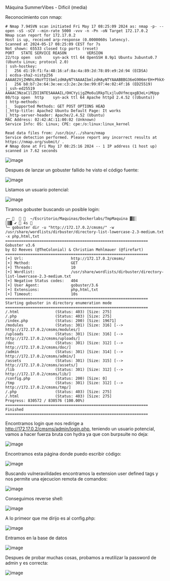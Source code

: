 Máquina SummerVibes - Dificil (media)

Reconocimiento con nmap:

```
# Nmap 7.94SVN scan initiated Fri May 17 08:25:09 2024 as: nmap -p- --open -sS -sCV --min-rate 5000 -vvv -n -Pn -oN Target 172.17.0.2
Nmap scan report for 172.17.0.2
Host is up, received arp-response (0.0000060s latency).
Scanned at 2024-05-17 08:25:09 CEST for 7s
Not shown: 65533 closed tcp ports (reset)
PORT   STATE SERVICE REASON         VERSION
22/tcp open  ssh     syn-ack ttl 64 OpenSSH 8.9p1 Ubuntu 3ubuntu0.7 (Ubuntu Linux; protocol 2.0)
| ssh-hostkey: 
|   256 d1:19:f1:fa:48:16:af:8a:4a:89:2d:78:89:e9:2d:94 (ECDSA)
| ecdsa-sha2-nistp256 AAAAE2VjZHNhLXNoYTItbmlzdHAyNTYAAAAIbmlzdHAyNTYAAABBBG36eG906mrEH+PhkX+d0kmBBpxW4ECArmbLYCP/Q3nWm464LsDcafYElms/gd6ol5iFMM3XLdWyEQiyy/MfZDM=
|   256 b8:b7:2e:64:3e:ee:c3:2e:2e:be:99:07:4e:02:4f:16 (ED25519)
|_ssh-ed25519 AAAAC3NzaC1lZDI1NTE5AAAAIL/OHCYyijgZMo6u1RkpTLxjluOVfmcqxgB3eL+iMUpp
80/tcp open  http    syn-ack ttl 64 Apache httpd 2.4.52 ((Ubuntu))
| http-methods: 
|_  Supported Methods: GET POST OPTIONS HEAD
|_http-title: Apache2 Ubuntu Default Page: It works
|_http-server-header: Apache/2.4.52 (Ubuntu)
MAC Address: 02:42:AC:11:00:02 (Unknown)
Service Info: OS: Linux; CPE: cpe:/o:linux:linux_kernel

Read data files from: /usr/bin/../share/nmap
Service detection performed. Please report any incorrect results at https://nmap.org/submit/ .
# Nmap done at Fri May 17 08:25:16 2024 -- 1 IP address (1 host up) scanned in 7.62 seconds
```


![image](https://github.com/M4nuTCP/Dockerlabs-Writups/assets/96147300/e770abc7-257f-49ac-b1f9-3793b2938570)


Despues de lanzar un gobuster fallido he visto el código fuente:

![image](https://github.com/M4nuTCP/Dockerlabs-Writups/assets/96147300/17258593-757d-49d9-a016-aad2924537c0)


Listamos un usuario potencial:

![image](https://github.com/M4nuTCP/Dockerlabs-Writups/assets/96147300/9f66602f-3777-4e73-9d0a-cf91da83ae6f)


Tiramos gobuster buscando un posible login:

```
╭─      ~/Escritorio/Maquinas/Dockerlabs/TmpMaquina ▓▒░                                                                                                                     ░▒▓ ✔  4s   
╰─ gobuster dir -u "http://172.17.0.2/cmsms/" -w /usr/share/wordlists/dirbuster/directory-list-lowercase-2.3-medium.txt -x php,html,txt 
===============================================================
Gobuster v3.6
by OJ Reeves (@TheColonial) & Christian Mehlmauer (@firefart)
===============================================================
[+] Url:                     http://172.17.0.2/cmsms/
[+] Method:                  GET
[+] Threads:                 10
[+] Wordlist:                /usr/share/wordlists/dirbuster/directory-list-lowercase-2.3-medium.txt
[+] Negative Status codes:   404
[+] User Agent:              gobuster/3.6
[+] Extensions:              php,html,txt
[+] Timeout:                 10s
===============================================================
Starting gobuster in directory enumeration mode
===============================================================
/.html                (Status: 403) [Size: 275]
/.php                 (Status: 403) [Size: 275]
/index.php            (Status: 200) [Size: 19671]
/modules              (Status: 301) [Size: 316] [--> http://172.17.0.2/cmsms/modules/]
/uploads              (Status: 301) [Size: 316] [--> http://172.17.0.2/cmsms/uploads/]
/doc                  (Status: 301) [Size: 312] [--> http://172.17.0.2/cmsms/doc/]
/admin                (Status: 301) [Size: 314] [--> http://172.17.0.2/cmsms/admin/]
/assets               (Status: 301) [Size: 315] [--> http://172.17.0.2/cmsms/assets/]
/lib                  (Status: 301) [Size: 312] [--> http://172.17.0.2/cmsms/lib/]
/config.php           (Status: 200) [Size: 0]
/tmp                  (Status: 301) [Size: 312] [--> http://172.17.0.2/cmsms/tmp/]
/.php                 (Status: 403) [Size: 275]
/.html                (Status: 403) [Size: 275]
Progress: 830572 / 830576 (100.00%)
===============================================================
Finished
===============================================================
```

Encontramos login que nos redirige a http://172.17.0.2/cmsms/admin/login.php, teniendo un usuario potencial, vamos a hacer fuerza bruta con hydra ya que con burpsuite no deja:

![image](https://github.com/M4nuTCP/Dockerlabs-Writups/assets/96147300/ba6695c2-83bd-43fd-a6ce-60f54e126a0d)

Encontramos esta página donde puedo escribir código:

![image](https://github.com/M4nuTCP/Dockerlabs-Writups/assets/96147300/53e4df6d-dc9f-470e-bff6-bc0c358f51ec)


Buscando vulneravilidades encontramos la extension user defined tags y nos permite una ejecucion remota de comandos:

![image](https://github.com/M4nuTCP/Dockerlabs-Writups/assets/96147300/08963f53-e28a-44ff-a2a6-91dd09dd9882)

Conseguimos reverse shell:

![image](https://github.com/M4nuTCP/Dockerlabs-Writups/assets/96147300/79374356-3280-4770-a37a-67d2dbe27e57)

A lo primeor que me dirijo es al config.php:

![image](https://github.com/M4nuTCP/Dockerlabs-Writups/assets/96147300/f7bbaa83-7921-4aa7-ab7a-7488edf6ed3c)

Entramos en la base de datos

![image](https://github.com/M4nuTCP/Dockerlabs-Writups/assets/96147300/57226cd6-52ae-474e-ade0-66d20463a485)


Despues de probar muchas cosas, probamos a reutilizar la password de admin y es correcta:

![image](https://github.com/M4nuTCP/Dockerlabs-Writups/assets/96147300/29f7e49d-60c8-4d38-87bd-0a7f07a72191)





